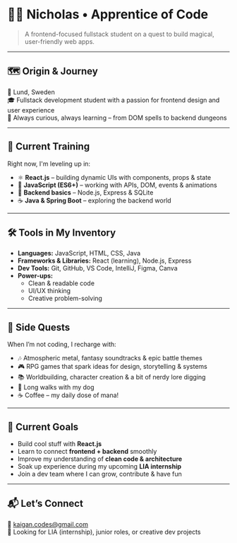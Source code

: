 # 🧙‍♂️ Nicholas • Apprentice of Code

> A frontend-focused fullstack student on a quest to build magical, user-friendly web apps.

---

## 🗺️ Origin & Journey  
📍 Lund, Sweden  
🎓 Fullstack development student with a passion for frontend design and user experience  
🧭 Always curious, always learning – from DOM spells to backend dungeons

---

## 🧠 Current Training  
Right now, I'm leveling up in:

- ⚛️ **React.js** – building dynamic UIs with components, props & state  
- 🧪 **JavaScript (ES6+)** – working with APIs, DOM, events & animations  
- 🧱 **Backend basics** – Node.js, Express & SQLite  
- ☕ **Java & Spring Boot** – exploring the backend world

---

## 🛠️ Tools in My Inventory  
- **Languages:** JavaScript, HTML, CSS, Java  
- **Frameworks & Libraries:** React (learning), Node.js, Express  
- **Dev Tools:** Git, GitHub, VS Code, IntelliJ, Figma, Canva  
- **Power-ups:**  
  - Clean & readable code  
  - UI/UX thinking  
  - Creative problem-solving  

---

## 🌱 Side Quests  
When I’m not coding, I recharge with:

- 🎶 Atmospheric metal, fantasy soundtracks & epic battle themes  
- 🎮 RPG games that spark ideas for design, storytelling & systems  
- 📚 Worldbuilding, character creation & a bit of nerdy lore digging  
- 🐾 Long walks with my dog 
- ☕ Coffee – my daily dose of mana!


---

## 🎯 Current Goals  
- Build cool stuff with **React.js**  
- Learn to connect **frontend + backend** smoothly  
- Improve my understanding of **clean code & architecture**  
- Soak up experience during my upcoming **LIA internship**  
- Join a dev team where I can grow, contribute & have fun

---

## 📬 Let’s Connect  
📧 [kaigan.codes@gmail.com](mailto:kaigan.codes@gmail.com)  
🔗 Looking for LIA (internship), junior roles, or creative dev projects
